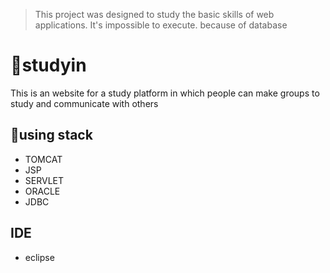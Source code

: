 > This project was designed to study the basic skills of web applications.
> It's impossible to execute. because of database


# 👋studyin
This is an website for a study platform in which people can make groups to study and communicate with others
## 🌟using stack
- TOMCAT 
- JSP 
- SERVLET 
- ORACLE 
- JDBC

## IDE
- eclipse


